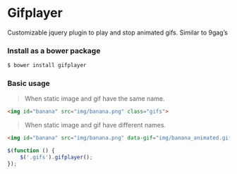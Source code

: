 Gifplayer
===========

Customizable jquery plugin to play and stop animated gifs. Similar to 9gag’s

### Install as a bower package

```bash
$ bower install gifplayer
```



### Basic usage

>When static image and gif have the same name.

```html
<img id="banana" src="img/banana.png" class="gifs">
```

>When static image and gif have different names.

```html
<img id="banana" src="img/banana.png" data-gif="img/banana_animated.gif" class="gifs">
```

```javascript
$(function () {
	$('.gifs').gifplayer();
});
```
